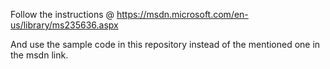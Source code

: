 Follow the instructions @ https://msdn.microsoft.com/en-us/library/ms235636.aspx

And use the sample code in this repository instead of the mentioned one in the msdn link.


